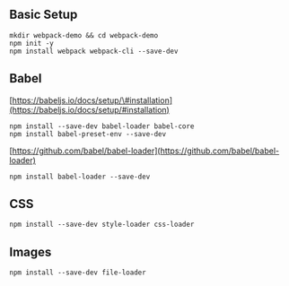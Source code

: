 ## Basic Setup

```
mkdir webpack-demo && cd webpack-demo
npm init -y
npm install webpack webpack-cli --save-dev
```

## Babel

[https://babeljs.io/docs/setup/\#installation](https://babeljs.io/docs/setup/#installation)

```
npm install --save-dev babel-loader babel-core
npm install babel-preset-env --save-dev
```

[https://github.com/babel/babel-loader](https://github.com/babel/babel-loader)

```
npm install babel-loader --save-dev
```

## CSS

```
npm install --save-dev style-loader css-loader
```

## Images

```
npm install --save-dev file-loader
```



